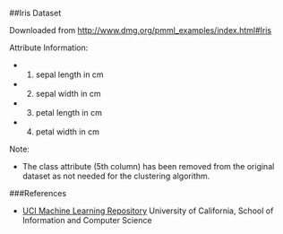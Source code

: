 ##Iris Dataset

Downloaded from http://www.dmg.org/pmml_examples/index.html#Iris

Attribute Information:
* 1. sepal length in cm
* 2. sepal width in cm
* 3. petal length in cm
* 4. petal width in cm

Note:
* The class attribute (5th column) has been removed from the original dataset as not needed for the clustering algorithm. 

###References
* [UCI Machine Learning Repository] University of California, School of Information and Computer Science

[UCI Machine Learning Repository]:http://archive.ics.uci.edu/ml